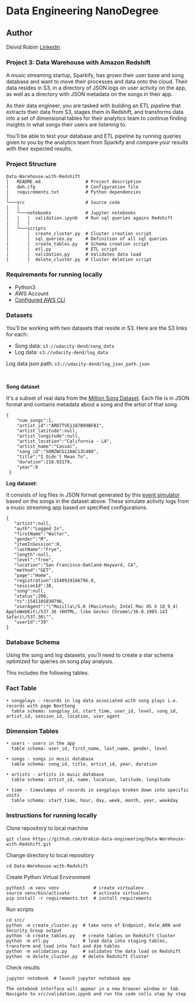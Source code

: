 # Data Engineering NanoDegree

## Author
Deivid Robim [Linkedin](https://www.linkedin.com/in/deivid-robim-200b3330/)

### Project 3: Data Warehouse with Amazon Redshift

A music streaming startup, Sparkify, has grown their user base and song database and want to move their processes and data onto the cloud.
Their data resides in S3, in a directory of JSON logs on user activity on the app, as well as a directory with JSON metadata on the songs in their app.

As their data engineer, you are tasked with building an ETL pipeline that extracts their data from S3, stages them in Redshift, and transforms data into a set of dimensional tables for their analytics team to continue finding insights in what songs their users are listening to.

You'll be able to test your database and ETL pipeline by running queries given to you by the analytics team from Sparkify and compare your results with their expected results.

### Project Structure
```
Data-Warehouse-with-Redshift
│   README.md                 # Project description
|   dwh.cfg                   # Configuration file
|   requirements.txt          # Python dependencies
│
└───src                       # Source code
|   |
│   └───notebooks             # Jupyter notebooks
|   |   |  validation.ipynb   # Run sql queries agains Redshift
|   |   |
|   └───scripts
│       │  create_cluster.py  # Cluster creation script
|       |  sql_queries.py     # Definition of all sql queries
|       |  create_tables.py   # Schema creation script
|       |  etl.py             # ETL script
|       |  validation.py      # Validates data load
|       |  delete_cluster.py  # Cluster deletion script
```

### Requirements for running locally
- Python3
- AWS Account
- [Configured AWS CLI](https://docs.aws.amazon.com/cli/latest/userguide/cli-chap-configure.html)

### Datasets

You'll be working with two datasets that reside in S3. Here are the S3 links for each:

- Song data: `s3://udacity-dend/song_data`
- Log data: `s3://udacity-dend/log_data`

Log data json path: `s3://udacity-dend/log_json_path.json`

<br />

**Song dataset**

It's a subset of real data from the [Million Song Dataset](https://labrosa.ee.columbia.edu/millionsong/).
Each file is in JSON format and contains metadata about a song and the artist of that song
```
{
    "num_songs":1,
    "artist_id":"ARD7TVE1187B99BFB1",
    "artist_latitude":null,
    "artist_longitude":null,
    "artist_location":"California - LA",
    "artist_name":"Casual",
    "song_id":"SOMZWCG12A8C13C480",
    "title":"I Didn't Mean To",
    "duration":218.93179,
    "year":0
 }
```

**Log dataset**:

It consists of log files in JSON format generated by this [event simulator](https://github.com/Interana/eventsim) based on the songs in the dataset above.
These simulate activity logs from a music streaming app based on specified configurations.
```
{
   "artist":null,
   "auth":"Logged In",
   "firstName":"Walter",
   "gender":"M",
   "itemInSession":0,
   "lastName":"Frye",
   "length":null,
   "level":"free",
   "location":"San Francisco-Oakland-Hayward, CA",
   "method":"GET",
   "page":"Home",
   "registration":1540919166796.0,
   "sessionId":38,
   "song":null,
   "status":200,
   "ts":1541105830796,
   "userAgent":"\"Mozilla\/5.0 (Macintosh; Intel Mac OS X 10_9_4) AppleWebKit\/537.36 (KHTML, like Gecko) Chrome\/36.0.1985.143 Safari\/537.36\"",
   "userId":"39"
}
```
### Database Schema

Using the song and log datasets, you'll need to create a star schema optimized for queries on song play analysis.

This includes the following tables.

### Fact Table
```
• songplays - records in log data associated with song plays i.e. records with page NextSong
  table schema: songplay_id, start_time, user_id, level, song_id, artist_id, session_id, location, user_agent
```
### Dimension Tables
```
• users - users in the app
  table schema: user_id, first_name, last_name, gender, level

• songs - songs in music database
  table schema: song_id, title, artist_id, year, duration

• artists - artists in music database
  table schema: artist_id, name, location, latitude, longitude

• time - timestamps of records in songplays broken down into specific units
  table schema: start_time, hour, day, week, month, year, weekday
```
### Instructions for running locally

Clone repository to local machine
```
git clone https://github.com/drobim-data-engineering/Data-Warehouse-with-Redshift.git
```

Change directory to local repository
```
cd Data-Warehouse-with-Redshift
```

Create Python Virtual Environment
```
python3 -m venv venv             # create virtualenv
source venv/bin/activate         # activate virtualenv
pip install -r requirements.txt  # install requirements
```

Run scripts
```
cd src/
python -m create_cluster.py  # take note of Endpoint, Role_ARN and Security_Group output
python -m create_tables.py   # create tables on Redshift Cluster
python -m etl.py             # load data into staging tables, transform and load into fact and dim tables
python -m validation.py      # validates the data load on Redshift
python -m delete_cluster.py  # delete Redshift Cluster
```

Check results

```
jupyter notebook  # launch jupyter notebook app

The notebook interface will appear in a new browser window or tab.
Navigate to src/validation.ipynb and run the code cells step by step
```

